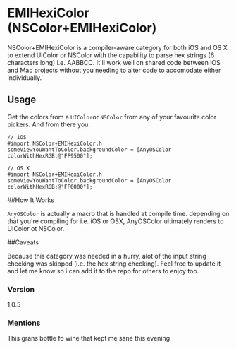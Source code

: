 # EMIHexiColor (NSColor+EMIHexiColor)

NSColor+EMIHexiColor is a compiler-aware category for both iOS and OS X to extend UIColor or NSColor with the capability to parse hex strings (6 characters long) i.e. AABBCC. It'll work well on shared code between iOS and Mac projects without you needing to alter code to accomodate either individually.'

## Usage
Get the colors from a `UIColor`or `NSColor` from any of your favourite color pickers. And from there you:

```objc
// iOS
#import NSColor+EMIHexiColor.h
someViewYouWantToColor.backgroundColor = [AnyOSColor colorWithHexRGB:@"FF9500"];
```
```objc
// OS X
#import NSColor+EMIHexiColor.h
someViewYouWantToColor.backgroundColor = [AnyOSColor colorWithHexRGB:@"FF0000"];
```

##How It Works

`AnyOSColor` is actually a macro that is handled at compile time. depending on that you're compiling for i.e. iOS or OSX, AnyOSColor ultimately renders to UIColor ot NSColor.

##Caveats

Because this category was needed in a hurry, alot of the input string checking was skipped (i.e. the hex string checking). Feel free to update it and let me know so i can add it to the repo for others to enjoy too.

### Version
1.0.5

### Mentions
This grans bottle fo wine that kept me sane this evening

